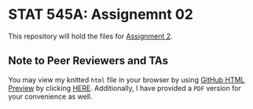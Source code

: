 # STAT 545A: Assignemnt 02
This repository will hold the files for [Assignment 2](https://stat545.stat.ubc.ca/evaluation/hw02/hw02/).

## Note to Peer Reviewers and TAs

You may view my knitted `html` file in your browser by using [GitHub HTML Preview](https://htmlpreview.github.io) by clicking [HERE](https://htmlpreview.github.io/?https://github.com/STAT545-UBC-hw-2019-20/stat545-hw-dy-lin/blob/master/hw02/hw02_gapminder-dplyr.html). Additionally, I have provided a `PDF` version for your convenience as well.
